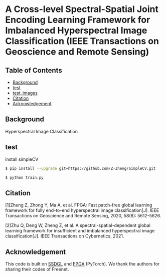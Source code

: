 # A Cross-level Spectral-Spatial Joint Encoding Learning Framework for Imbalanced Hyperspectral Image Classification (IEEE Transactions on Geoscience and Remote Sensing)


## Table of Contents 

- [Background](#background)
- [test](#test)
- [test_images](#test_images)
- [Citation](#Citation)
- [Acknowledgement](#Acknowledgement)

## Background

Hyperspectral Image Classification

## test
install simpleCV

```sh
$ pip install --upgrade git+https://github.com/Z-Zheng/SimpleCV.git
```

```sh
$ python train.py
```




## Citation

[1]Zheng Z, Zhong Y, Ma A, et al. FPGA: Fast patch-free global learning framework for fully end-to-end hyperspectral image classification[J]. 
IEEE Transactions on Geoscience and Remote Sensing, 2020, 58(8): 5612-5626.

[2]Zhu Q, Deng W, Zheng Z, et al. A spectral-spatial-dependent global learning framework for insufficient and imbalanced hyperspectral image classification[J]. 
IEEE Transactions on Cybernetics, 2021.




## Acknowledgement
 
This code is built on [SSDGL](https://github.com/dengweihuan/SSDGL "悬停显示") and [FPGA]( https://github.com/Z-Zheng/FreeNet "悬停显示") (PyTorch). We thank the authors for sharing their codes of Freenet.
